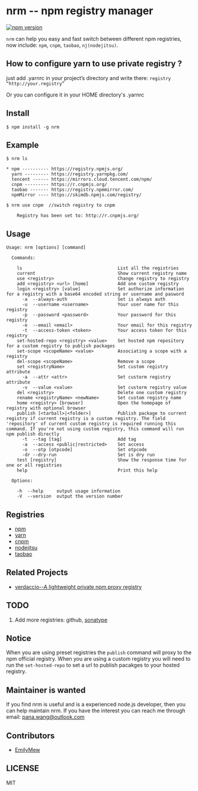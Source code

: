 nrm -- npm registry manager
===

[![npm version][npm-image]][npm-url]

`nrm` can help you easy and fast switch between different npm registries,
now include: `npm`, `cnpm`, `taobao`, `nj(nodejitsu)`.

## How to configure yarn to use private registry ?
just add .yarnrc in your project’s directory and write there:
`registry “http://your.registry”`

Or you can configure it in your HOME directory's .yarnrc


## Install

```
$ npm install -g nrm
```

## Example
```
$ nrm ls

* npm ---------- https://registry.npmjs.org/
  yarn --------- https://registry.yarnpkg.com/
  tencent ------ https://mirrors.cloud.tencent.com/npm/
  cnpm --------- https://r.cnpmjs.org/
  taobao ------- https://registry.npmmirror.com/
  npmMirror ---- https://skimdb.npmjs.com/registry/

```

```
$ nrm use cnpm  //switch registry to cnpm

    Registry has been set to: http://r.cnpmjs.org/

```

## Usage

```
Usage: nrm [options] [command]

  Commands:

    ls                                    List all the registries
    current                               Show current registry name
    use <registry>                        Change registry to registry
    add <registry> <url> [home]           Add one custom registry
    login <registry> [value]              Set authorize information for a registry with a base64 encoded string or username and pasword
      -a  --always-auth                   Set is always auth
      -u  --username <username>           Your user name for this registry
      -p  --password <password>           Your password for this registry
      -e  --email <email>                 Your email for this registry
      -t  --access-token <token>          Your access token for this registry
    set-hosted-repo <registry> <value>    Set hosted npm repository for a custom registry to publish packages
    set-scope <scopeName> <value>         Associating a scope with a registry
    del-scope <scopeName>                 Remove a scope
    set <registryName>                    Set custom registry attribute
      -a  --attr <attr>                   Set custorm registry attribute
      -v  --value <value>                 Set custorm registry value
    del <registry>                        Delete one custom registry
    rename <registryName> <newName>       Set custom registry name
    home <registry> [browser]             Open the homepage of registry with optional browser
    publish [<tarball>|<folder>]          Publish package to current registry if current registry is a custom registry. The field 'repository' of current custom registry is required running this command. If you're not using custom registry, this command will run npm publish directly
      -t  --tag [tag]                     Add tag
      -a  --access <public|restricted>    Set access
      -o  --otp [otpcode]                 Set otpcode
      -dr --dry-run                       Set is dry run
    test [registry]                       Show the response time for one or all registries
    help                                  Print this help

  Options:

    -h  --help     output usage information
    -V  --version  output the version number
```

## Registries

* [npm](https://www.npmjs.org)
* [yarn](https://yarnpkg.com)
* [cnpm](http://cnpmjs.org)
* [nodejitsu](https://www.nodejitsu.com)
* [taobao](https://npmmirror.com)

## Related Projects

* [verdaccio--A lightweight private npm proxy registry](https://verdaccio.org/)

## TODO 

1. Add more registries: github, [sonatype](https://help.sonatype.com/repomanager3/formats/npm-registry)

## Notice

When you are using preset registries the `publish` command will proxy to the npm official registry.
When you are using a custom registry you will need to run the `set-hosted-repo` to set a url to publish pacakges to your hosted registry.

## Maintainer is wanted

If you find nrm is useful and is a experienced node.js developer, then you can help maintain nrm.
If you have the interest you can reach me through email: pana.wang@outlook.com

## Contributors 

* [EmilyMew](https://github.com/EmilyMew)

## LICENSE
MIT


[npm-image]: https://img.shields.io/npm/v/nrm.svg?style=flat-square
[npm-url]: https://npmjs.org/package/nrm
